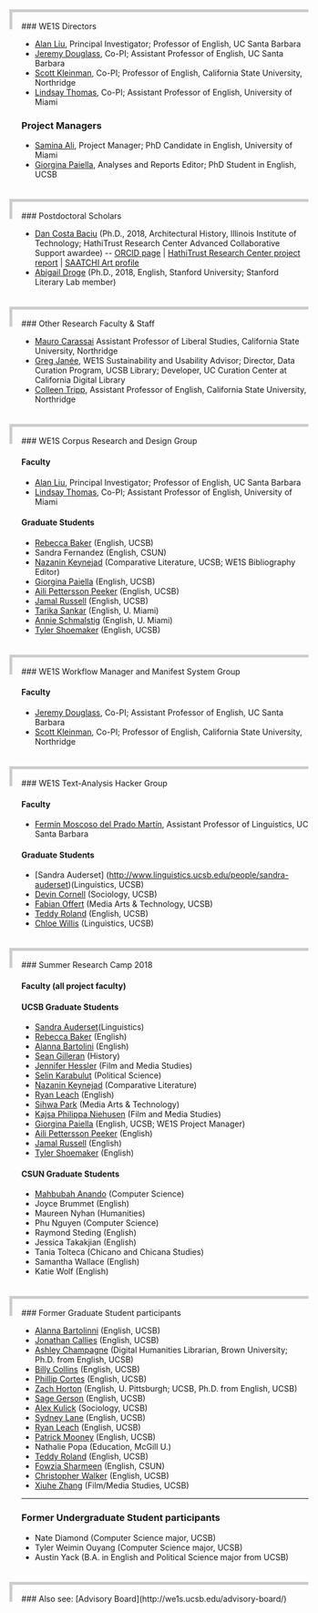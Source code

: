 <div style="height: 30px; margin-left: -1.5em; margin-bottom: -1em; border-left: 5px solid #cccccc; border-top: 5px solid #cccccc;">&nbsp;</div>
### WE1S Directors

- [Alan Liu](http://liu.english.ucsb.edu/), Principal Investigator; Professor of English, UC Santa Barbara
- [Jeremy Douglass](https://www.english.ucsb.edu/people/douglass-jeremy), Co-PI; Assistant Professor of English, UC Santa Barbara
- [Scott Kleinman](http://scottkleinman.com/), Co-PI; Professor of English, California State University, Northridge
- [Lindsay Thomas](http://lindsaythomas.net/), Co-PI; Assistant Professor of English, University of Miami

### Project Managers

- [Samina Ali](http://www.as.miami.edu/english/graduate/current-phd-students/#Samina), Project Manager; PhD Candidate in English, University of Miami
- [Giorgina Paiella](http://www.english.ucsb.edu/people/paiella-giorgina), Analyses and Reports Editor; PhD Student in English, UCSB

<div style="height: 30px; margin-left: -1.5em; margin-top: 2.5em; margin-bottom: -1em; border-left: 5px solid #cccccc; border-top: 5px solid #cccccc;">&nbsp;</div>
### Postdoctoral Scholars

- [Dan Costa Baciu](http://we1s.ucsb.edu/team/dan-costa-baciu/) (Ph.D., 2018, Architectural History, Illinois Institute of Technology; HathiTrust Research Center Advanced Collaborative Support awardee) -- [ORCID page](http://orcid.org/0000-0002-0043-5616) | [HathiTrust Research Center project report](https://wiki.htrc.illinois.edu/download/attachments/31588360/HTRC_ACS_report171001.pdf?version=1&modificationDate=1506961016000&api=v2) | [SAATCHI Art profile](https://www.saatchiart.com/Dan.Baciu)
- [Abigail Droge](http://we1s.ucsb.edu/team/abigail-droge/) (Ph.D., 2018, English, Stanford University; Stanford Literary Lab member)

<div style="height: 30px; margin-left: -1.5em; margin-top: 2.5em; margin-bottom: -1em; border-left: 5px solid #cccccc; border-top: 5px solid #cccccc;">&nbsp;</div>
### Other Research Faculty &amp; Staff

- [Mauro Carassai](https://www.csun.edu/faculty/profiles/mauro.carassai) Assistant Professor of Liberal Studies, California State University, Northridge
- [Greg Janée](https://www.eri.ucsb.edu/people/greg-janee), WE1S Sustainability and Usability Advisor; Director, Data Curation Program, UCSB Library; Developer, UC Curation Center at California Digital Library
- [Colleen Tripp](https://www.csun.edu/humanities/english/colleen-tripp), Assistant Professor of English, California State University, Northridge

<div style="height: 30px; margin-left: -1.5em; margin-top: 2.5em; margin-bottom: -1em; border-left: 5px solid #cccccc; border-top: 5px solid #cccccc;">&nbsp;</div>
### WE1S Corpus Research and Design Group

#### Faculty

- [Alan Liu](http://liu.english.ucsb.edu/), Principal Investigator; Professor of English, UC Santa Barbara
- [Lindsay Thomas](http://lindsaythomas.net/), Co-PI; Assistant Professor of English, University of Miami

#### Graduate Students

- [Rebecca Baker](http://www.english.ucsb.edu/people/baker-rebecca) (English, UCSB)
- Sandra Fernandez (English, CSUN)
- [Nazanin Keynejad](http://www.complit.ucsb.edu/people/graduate-students?page=1) (Comparative Literature, UCSB; WE1S Bibliography Editor)
- [Giorgina Paiella](http://www.english.ucsb.edu/people/paiella-giorgina) (English, UCSB)
- [Aili Pettersson Peeker](http://www.english.ucsb.edu/people/pettersson-peeker-aili) (English, UCSB)
- [Jamal Russell](https://www.english.ucsb.edu/people/russell-jamal) (English, UCSB)
- [Tarika Sankar](http://www.as.miami.edu/english/graduate/current-phd-students/#Tarika) (English, U. Miami)
- [Annie Schmalstig](http://www.as.miami.edu/english/graduate/current-phd-students/#Anne) (English, U. Miami)
- [Tyler Shoemaker](http://www.english.ucsb.edu/people/shoemaker-tyler) (English, UCSB)

<div style="height: 30px; margin-left: -1.5em; margin-top: 2.5em; margin-bottom: -1em; border-left: 5px solid #cccccc; border-top: 5px solid #cccccc;">&nbsp;</div>
### WE1S Workflow Manager and Manifest System Group

#### Faculty

- [Jeremy Douglass](https://www.english.ucsb.edu/people/douglass-jeremy), Co-PI; Assistant Professor of English, UC Santa Barbara
- [Scott Kleinman](http://scottkleinman.com/), Co-PI; Professor of English, California State University, Northridge

<div style="height: 30px; margin-left: -1.5em; margin-top: 2.5em; margin-bottom: -1em; border-left: 5px solid #cccccc; border-top: 5px solid #cccccc;">&nbsp;</div>
### WE1S Text-Analysis Hacker Group

#### Faculty

- [Fermín Moscoso del Prado Martín](http://www.linguistics.ucsb.edu/people/fermin-moscoso-del-prado-martin), Assistant Professor of Linguistics, UC Santa Barbara

#### Graduate Students

- [Sandra Auderset] (http://www.linguistics.ucsb.edu/people/sandra-auderset)(Linguistics, UCSB)
- [Devin Cornell](https://dcornellresearch.org/about/) (Sociology, UCSB)
- [Fabian Offert](https://zentralwerkstatt.org/post_spt.html) (Media Arts &amp; Technology, UCSB)
- [Teddy Roland](https://teddyroland.com/) (English, UCSB)
- [Chloe Willis](http://www.linguistics.ucsb.edu/people/chloe-willis) (Linguistics, UCSB)

<div style="height: 30px; margin-left: -1.5em; margin-top: 2.5em; margin-bottom: -1em; border-left: 5px solid #cccccc; border-top: 5px solid #cccccc;">&nbsp;</div>
### Summer Research Camp 2018

#### Faculty (all project faculty)

#### UCSB Graduate Students

- [Sandra Auderset](http://www.linguistics.ucsb.edu/people/sandra-auderset)(Linguistics)
- [Rebecca Baker](http://www.english.ucsb.edu/people/baker-rebecca) (English)
- [Alanna Bartolini](http://www.english.ucsb.edu/people/bartolini-alanna) (English)
- [Sean Gilleran](http://www.history.ucsb.edu/graduate-student/sgilleran/) (History)
- [Jennifer Hessler](http://www.filmandmedia.ucsb.edu/people/grads/hessler/hessler.html) (Film and Media Studies)
- [Selin Karabulut](http://www.polsci.ucsb.edu/people/selin-karabulut) (Political Science)
- [Nazanin Keynejad](http://www.complit.ucsb.edu/people/graduate-students?page=1) (Comparative Literature)
- [Ryan Leach](http://www.english.ucsb.edu/people/leach-ryan) (English)
- [Sihwa Park](http://sihwapark.com/) (Media Arts & Technology)
- [Kajsa Philippa Niehusen](http://www.filmandmedia.ucsb.edu/people/grads/niehusen/niehusen.html) (Film and Media Studies)
- [Giorgina Paiella](http://www.english.ucsb.edu/people/paiella-giorgina) (English, UCSB; WE1S Project Manager)
- [Aili Pettersson Peeker](http://www.english.ucsb.edu/people/pettersson-peeker-aili) (English)
- [Jamal Russell](https://www.english.ucsb.edu/people/russell-jamal) (English)
- [Tyler Shoemaker](http://www.english.ucsb.edu/people/shoemaker-tyler) (English)

#### CSUN Graduate Students

- [Mahbubah Anando](https://portfolium.com/mahbubahanando/portfolio) (Computer Science)
- Joyce Brummet (English)
- Maureen Nyhan (Humanities)
- Phu Nguyen (Computer Science)
- Raymond Steding (English)
- Jessica Takakjian (English)
- Tania Tolteca (Chicano and Chicana Studies)
- Samantha Wallace (English)
- Katie Wolf (English)

<div style="height: 30px; margin-left: -1.5em; margin-top: 2.5em; margin-bottom: -1em; border-left: 5px solid #cccccc; border-top: 5px solid #cccccc;">&nbsp;</div>
### Former Graduate Student participants

- [Alanna Bartolinni](https://www.english.ucsb.edu/people/bartolini-alanna) (English, UCSB)
- [Jonathan Callies](https://www.english.ucsb.edu/people/callies-jonathan) (English, UCSB)
- [Ashley Champagne](https://library.brown.edu/about/stafflist.php) (Digital Humanities Librarian, Brown University; Ph.D. from English, UCSB)
- [Billy Collins](https://www.english.ucsb.edu/people/collins-william-billy) (English, UCSB)
- [Phillip Cortes](https://www.english.ucsb.edu/people/cortes-phillip-james) (English, UCSB)
- [Zach Horton](http://www.zachhorton.com/bio/) (English, U. Pittsburgh; UCSB, Ph.D. from English, UCSB)
- [Sage Gerson](http://www.english.ucsb.edu/people/gerson-sage) (English, UCSB)
- [Alex Kulick](http://networkscience.igert.ucsb.edu/people/kulick) (Sociology, UCSB)
- [Sydney Lane](https://www.english.ucsb.edu/people/lane-sarah-sydney) (English, UCSB)
- [Ryan Leach](http://www.english.ucsb.edu/people/leach-ryan) (English, UCSB)
- [Patrick Mooney](http://patrickbrianmooney.nfshost.com/~patrick/ta/) (English, UCSB)
- Nathalie Popa (Education, McGill U.)
- [Teddy Roland](https://teddyroland.com/about/) (English, UCSB)
- [Fowzia Sharmeen](http://fowziasharmeen.weebly.com/about.html) (English, CSUN)
- [Christopher Walker](https://www.english.ucsb.edu/people/walker-christopher) (English, UCSB)
- [Xiuhe Zhang](http://www.filmandmedia.ucsb.edu/people/grads/zhang/zhang.html) (Film/Media Studies, UCSB)

---

### Former Undergraduate Student participants

- Nate Diamond (Computer Science major, UCSB)
- Tyler Weimin Ouyang (Computer Science major, UCSB)
- Austin Yack (B.A. in English and Political Science major from UCSB)

<div style="height: 30px; margin-left: -1.5em; margin-top: 2.5em; margin-bottom: -1em; border-left: 5px solid #cccccc; border-top: 5px solid #cccccc;">&nbsp;</div>
### Also see: [Advisory Board](http://we1s.ucsb.edu/advisory-board/)


